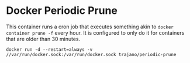 # Docker Periodic Prune

This container runs a cron job that executes something akin to `docker container prune -f` every hour.  It is configured to only do it for containers that are older than 30 minutes.


    docker run -d --restart=always -v //var/run/docker.sock:/var/run/docker.sock trajano/periodic-prune

